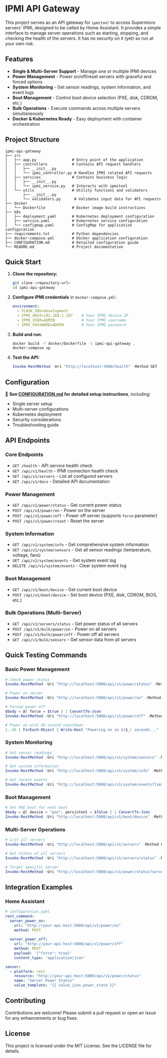 # IPMI API Gateway

This project serves as an API gateway for `ipmitool` to access Supermicro servers' IPMI, designed to be called by Home Assistant. It provides a simple interface to manage server operations such as starting, stopping, and checking the health of the servers. It has no security on it (yet) so run at your own risk.

## Features

- **Single & Multi-Server Support** - Manage one or multiple IPMI devices
- **Power Management** - Power on/off/reset servers with graceful and forced options
- **System Monitoring** - Get sensor readings, system information, and event logs
- **Boot Management** - Control boot device selection (PXE, disk, CDROM, etc.)
- **Bulk Operations** - Execute commands across multiple servers simultaneously
- **Docker & Kubernetes Ready** - Easy deployment with container orchestration

## Project Structure

```
ipmi-api-gateway
├── src
│   ├── app.py                # Entry point of the application
│   ├── controllers           # Contains API request handlers
│   │   ├── __init__.py
│   │   └── ipmi_controller.py # Handles IPMI related API requests
│   ├── services              # Contains business logic
│   │   ├── __init__.py
│   │   └── ipmi_service.py   # Interacts with ipmitool
│   └── utils                 # Utility functions and validators
│       ├── __init__.py
│       └── validators.py      # Validates input data for API requests
├── docker
│   └── Dockerfile            # Docker image build instructions
├── k8s
│   ├── deployment.yaml       # Kubernetes deployment configuration
│   ├── service.yaml          # Kubernetes service configuration
│   └── configmap.yaml        # ConfigMap for application configuration
├── requirements.txt          # Python dependencies
├── docker-compose.yml        # Docker application configuration
├── CONFIGURATION.md          # Detailed configuration guide
└── README.md                 # Project documentation
```

## Quick Start

1. **Clone the repository:**
   ```bash
   git clone <repository-url>
   cd ipmi-api-gateway
   ```

2. **Configure IPMI credentials** in `docker-compose.yml`:
   ```yaml
   environment:
     - FLASK_ENV=development
     - IPMI_HOST=192.168.1.197    # Your IPMI device IP
     - IPMI_USER=ADMIN            # Your IPMI username
     - IPMI_PASSWORD=ADMIN        # Your IPMI password
   ```

3. **Build and run:**
   ```bash
   docker build -f docker/Dockerfile -t ipmi-api-gateway .
   docker-compose up
   ```

4. **Test the API:**
   ```powershell
   Invoke-RestMethod -Uri "http://localhost:5000/health" -Method GET
   ```

## Configuration

📖 **See [CONFIGURATION.md](CONFIGURATION.md) for detailed setup instructions**, including:
- Single server setup
- Multi-server configurations
- Kubernetes deployment
- Security considerations
- Troubleshooting guide

## API Endpoints

### Core Endpoints
- `GET /health` - API service health check
- `GET /api/v1/health` - IPMI connection health check
- `GET /api/v1/servers` - List all configured servers
- `GET /api/v1/docs` - Detailed API documentation

### Power Management
- `GET /api/v1/power/status` - Get current power status
- `POST /api/v1/power/on` - Power on the server
- `POST /api/v1/power/off` - Power off server (supports `force` parameter)
- `POST /api/v1/power/reset` - Reset the server

### System Information
- `GET /api/v1/system/info` - Get comprehensive system information
- `GET /api/v1/system/sensors` - Get all sensor readings (temperature, voltage, fans)
- `GET /api/v1/system/events` - Get system event log
- `DELETE /api/v1/system/events` - Clear system event log

### Boot Management
- `GET /api/v1/boot/device` - Get current boot device
- `POST /api/v1/boot/device` - Set boot device (PXE, disk, CDROM, BIOS, etc.)

### Bulk Operations (Multi-Server)
- `GET /api/v1/servers/status` - Get power status of all servers
- `POST /api/v1/bulk/power/on` - Power on all servers
- `POST /api/v1/bulk/power/off` - Power off all servers
- `GET /api/v1/bulk/sensors` - Get sensor data from all servers

## Quick Testing Commands

### Basic Power Management
```powershell
# Check power status
Invoke-RestMethod -Uri "http://localhost:5000/api/v1/power/status" -Method GET

# Power on server
Invoke-RestMethod -Uri "http://localhost:5000/api/v1/power/on" -Method POST

# Forced power off
$body = @{ force = $true } | ConvertTo-Json
Invoke-RestMethod -Uri "http://localhost:5000/api/v1/power/off" -Method POST -Body $body -ContentType "application/json"

# Power on with 45-second countdown
1..45 | ForEach-Object { Write-Host "Powering on in $($_) seconds..." -NoNewline; Start-Sleep 1; Write-Host "`r" -NoNewline }; Write-Host "Sending power on command..."; Invoke-RestMethod -Uri "http://localhost:5000/api/v1/power/on" -Method POST
```

### System Monitoring
```powershell
# Get sensor readings
Invoke-RestMethod -Uri "http://localhost:5000/api/v1/system/sensors" -Method GET

# Get system information
Invoke-RestMethod -Uri "http://localhost:5000/api/v1/system/info" -Method GET

# Get recent events
Invoke-RestMethod -Uri "http://localhost:5000/api/v1/system/events?limit=10" -Method GET
```

### Boot Management
```powershell
# Set PXE boot for next boot
$body = @{ device = "pxe"; persistent = $false } | ConvertTo-Json
Invoke-RestMethod -Uri "http://localhost:5000/api/v1/boot/device" -Method POST -Body $body -ContentType "application/json"
```

### Multi-Server Operations
```powershell
# List all servers
Invoke-RestMethod -Uri "http://localhost:5000/api/v1/servers" -Method GET

# Get status of all servers
Invoke-RestMethod -Uri "http://localhost:5000/api/v1/servers/status" -Method GET

# Target specific server
Invoke-RestMethod -Uri "http://localhost:5000/api/v1/power/status?server_id=server1" -Method GET
```

## Integration Examples

### Home Assistant
```yaml
# configuration.yaml
rest_command:
  server_power_on:
    url: "http://your-api-host:5000/api/v1/power/on"
    method: POST
  
  server_power_off:
    url: "http://your-api-host:5000/api/v1/power/off"
    method: POST
    payload: '{"force": true}'
    content_type: 'application/json'

sensor:
  - platform: rest
    resource: "http://your-api-host:5000/api/v1/power/status"
    name: "Server Power Status"
    value_template: "{{ value_json.power_state }}"
```

## Contributing

Contributions are welcome! Please submit a pull request or open an issue for any enhancements or bug fixes.

## License

This project is licensed under the MIT License. See the LICENSE file for details.